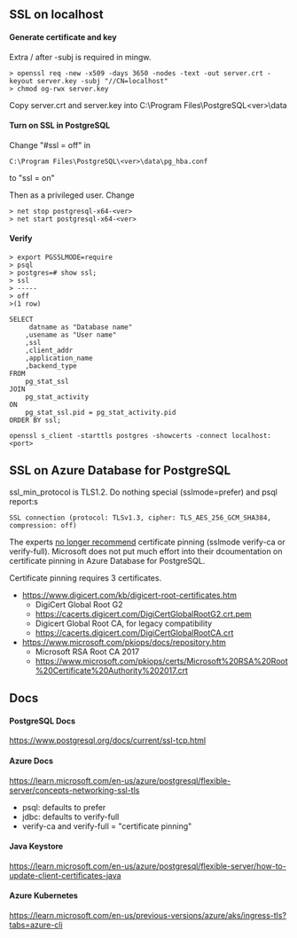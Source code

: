 ## SSL on localhost

#### Generate certificate and key

Extra / after -subj is required in mingw.

```shell
> openssl req -new -x509 -days 3650 -nodes -text -out server.crt -keyout server.key -subj "//CN=localhost"
> chmod og-rwx server.key
```

Copy server.crt and server.key into C:\Program Files\PostgreSQL\<ver>\data

#### Turn on SSL in PostgreSQL

Change "#ssl = off" in

    C:\Program Files\PostgreSQL\<ver>\data\pg_hba.conf

to "ssl = on"

Then as a privileged user. Change  

```shell
> net stop postgresql-x64-<ver> 
> net start postgresql-x64-<ver>
```

#### Verify


```shell
> export PGSSLMODE=require
> psql
> postgres=# show ssl;
> ssl
> -----
> off
>(1 row)
```

    SELECT 
         datname as "Database name"
        ,usename as "User name"
        ,ssl
        ,client_addr
        ,application_name
        ,backend_type
    FROM 
        pg_stat_ssl
    JOIN 
        pg_stat_activity
    ON 
        pg_stat_ssl.pid = pg_stat_activity.pid
    ORDER BY ssl;

```shell
openssl s_client -starttls postgres -showcerts -connect localhost:<port>
```


## SSL on Azure Database for PostgreSQL

ssl_min_protocol is TLS1.2. Do nothing special (sslmode=prefer) and psql report:s 

    SSL connection (protocol: TLSv1.3, cipher: TLS_AES_256_GCM_SHA384, compression: off)

The experts [no longer recommend](https://www.digicert.com/blog/certificate-pinning-what-is-certificate-pinning) certificate pinning (sslmode verify-ca or verify-full). Microsoft does not put much effort into their dcoumentation on certificate pinning in Azure Database for PostgreSQL. 


Certificate pinning requires 3 certificates.  
* https://www.digicert.com/kb/digicert-root-certificates.htm
    * DigiCert Global Root G2 
    * https://cacerts.digicert.com/DigiCertGlobalRootG2.crt.pem
    * Digicert Global Root CA, for legacy compatibility
    * https://cacerts.digicert.com/DigiCertGlobalRootCA.crt
* https://www.microsoft.com/pkiops/docs/repository.htm
    * Microsoft RSA Root CA 2017
    * https://www.microsoft.com/pkiops/certs/Microsoft%20RSA%20Root%20Certificate%20Authority%202017.crt

## Docs 

#### PostgreSQL Docs

https://www.postgresql.org/docs/current/ssl-tcp.html

#### Azure Docs

https://learn.microsoft.com/en-us/azure/postgresql/flexible-server/concepts-networking-ssl-tls

* psql: defaults to prefer
* jdbc: defaults to verify-full
* verify-ca and verify-full = "certificate pinning"

#### Java Keystore

https://learn.microsoft.com/en-us/azure/postgresql/flexible-server/how-to-update-client-certificates-java

#### Azure Kubernetes

https://learn.microsoft.com/en-us/previous-versions/azure/aks/ingress-tls?tabs=azure-cli

